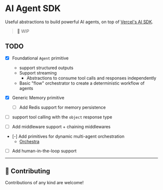 # AI Agent SDK

Useful abstractions to build powerful AI agents, on top of [Vercel's AI SDK](https://github.com/vercel/ai).

> 🚧 WIP

## TODO

- [x] Foundational `Agent` primitive
  - support structured outputs
  - Support streaming
    - Abstractions to consume tool calls and responses independently
  - Basic "flow" orchestrator to create a deterministic workflow of agents
- [x] Generic Memory primitive

  - [ ] Add Redis support for memory persistence

- [ ] support tool calling with the `object` response type
- [ ] Add middleware support + chaining middlewares
- [-] Add primitives for dynamic multi-agent orchestration
  - [Orchestra](packages/core/orchestrators/orchestra/index.ts)
- [ ] Add human-in-the-loop support

---

## 🤝 Contributing

Contributions of any kind are welcome!

